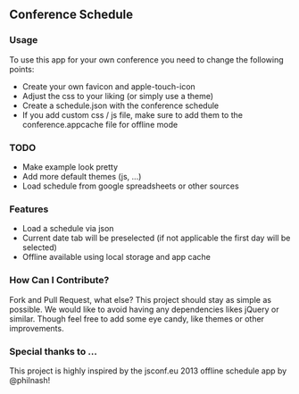 ## Conference Schedule

### Usage
To use this app for your own conference you need to change the following points:

* Create your own favicon and apple-touch-icon
* Adjust the css to your liking (or simply use a theme)
* Create a schedule.json with the conference schedule
* If you add custom css / js file, make sure to add them to the conference.appcache file for offline mode

### TODO
* Make example look pretty
* Add more default themes (js, ...)
* Load schedule from google spreadsheets or other sources

### Features
* Load a schedule via json
* Current date tab will be preselected (if not applicable the first day will be selected)
* Offline available using local storage and app cache

### How Can I Contribute?
Fork and Pull Request, what else?
This project should stay as simple as possible. We would like to avoid having any dependencies likes jQuery or similar.
Though feel free to add some eye candy, like themes or other improvements.

### Special thanks to ...
This project is highly inspired by the jsconf.eu 2013 offline schedule app by @philnash!
